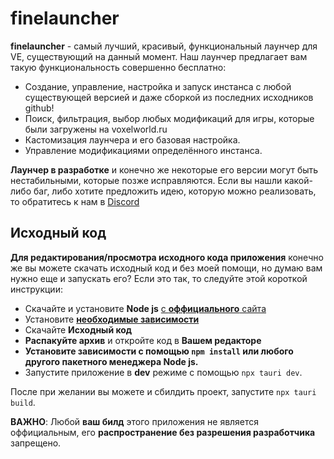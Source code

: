 # finelauncher

**finelauncher** - самый лучший, красивый, функциональный лаунчер для VE, существующий на данный момент. Наш лаунчер предлагает вам такую функциональность совершенно бесплатно:

- Создание, управление, настройка и запуск инстанса с любой существующей версией и даже сборкой из последних исходников github!
- Поиск, фильтрация, выбор любых модификаций для игры, которые были загружены на voxelworld.ru
- Кастомизация лаунчера и его базовая настройка.
- Управление модификациями определённого инстанса.

**Лаунчер в разработке** и конечно же некоторые его версии могут быть нестабильными, которые позже исправляются. Если вы нашли какой-либо баг, либо хотите предложить идею, которую можно реализовать, то обратитесь к нам в [Discord](https://discord.com/invite/KU4dXuWBVv)

## Исходный код

**Для редактирования/просмотра исходного кода приложения** конечно же вы можете скачать исходный код и без моей помощи, но думаю вам нужно еще и запускать его? Если это так, то следуйте этой короткой инструкции:

- Скачайте и установите **Node js** [с **оффициального** сайта](https://nodejs.org/en)
- Установите [**необходимые зависимости**](https://tauri.app/v1/guides/getting-started/prerequisites)
- Скачайте **Исходный код**
- **Распакуйте архив** и откройте код в **Вашем редакторе**
- **Установите зависимости с помощью `npm install` или любого другого пакетного менеджера Node js.**
- Запустите приложение в **dev** режиме с помощью `npx tauri dev`.

После при желании вы можете и сбилдить проект, запустите `npx tauri build`.

**ВАЖНО**: Любой **ваш билд** этого приложения не является оффициальным, его **распространение без разрешения разработчика** запрещено.
